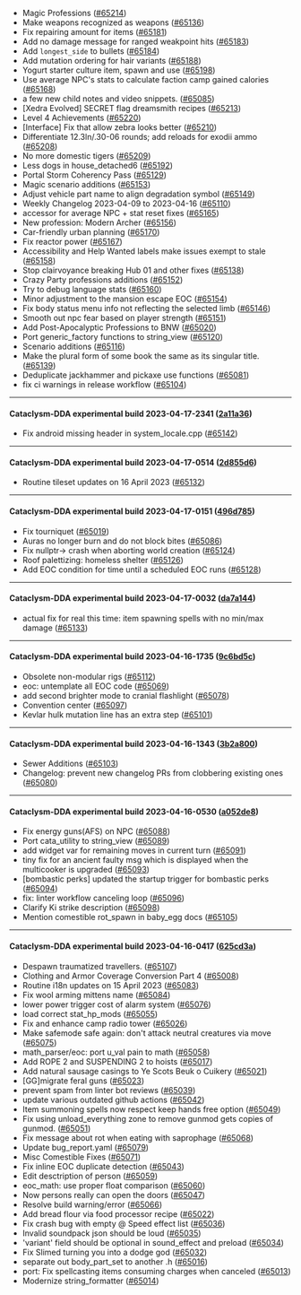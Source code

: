 * Magic Professions ([#65214](https://github.com/CleverRaven/Cataclysm-DDA/pull/65214))
* Make weapons recognized as weapons ([#65136](https://github.com/CleverRaven/Cataclysm-DDA/pull/65136))
* Fix repairing amount for items ([#65181](https://github.com/CleverRaven/Cataclysm-DDA/pull/65181))
* Add no damage message for ranged weakpoint hits ([#65183](https://github.com/CleverRaven/Cataclysm-DDA/pull/65183))
* Add `longest_side` to bullets ([#65184](https://github.com/CleverRaven/Cataclysm-DDA/pull/65184))
* Add mutation ordering for hair variants ([#65188](https://github.com/CleverRaven/Cataclysm-DDA/pull/65188))
* Yogurt starter culture item, spawn and use ([#65198](https://github.com/CleverRaven/Cataclysm-DDA/pull/65198))
* Use average NPC's stats to calculate faction camp gained calories ([#65168](https://github.com/CleverRaven/Cataclysm-DDA/pull/65168))
* a few new child notes and video snippets. ([#65085](https://github.com/CleverRaven/Cataclysm-DDA/pull/65085))
* [Xedra Evolved] SECRET flag dreamsmith recipes ([#65213](https://github.com/CleverRaven/Cataclysm-DDA/pull/65213))
* Level 4 Achievements ([#65220](https://github.com/CleverRaven/Cataclysm-DDA/pull/65220))
* [Interface] Fix that allow zebra looks better ([#65210](https://github.com/CleverRaven/Cataclysm-DDA/pull/65210))
* Differentiate 12.3ln/.30-06 rounds; add reloads for exodii ammo ([#65208](https://github.com/CleverRaven/Cataclysm-DDA/pull/65208))
* No more domestic tigers ([#65209](https://github.com/CleverRaven/Cataclysm-DDA/pull/65209))
* Less dogs in house_detached6 ([#65192](https://github.com/CleverRaven/Cataclysm-DDA/pull/65192))
* Portal Storm Coherency Pass ([#65129](https://github.com/CleverRaven/Cataclysm-DDA/pull/65129))
* Magic scenario additions ([#65153](https://github.com/CleverRaven/Cataclysm-DDA/pull/65153))
* Adjust vehicle part name to align degradation symbol ([#65149](https://github.com/CleverRaven/Cataclysm-DDA/pull/65149))
* Weekly Changelog 2023-04-09 to 2023-04-16 ([#65110](https://github.com/CleverRaven/Cataclysm-DDA/pull/65110))
* accessor for average NPC + stat reset fixes ([#65165](https://github.com/CleverRaven/Cataclysm-DDA/pull/65165))
* New profession: Modern Archer ([#65156](https://github.com/CleverRaven/Cataclysm-DDA/pull/65156))
* Car-friendly urban planning ([#65170](https://github.com/CleverRaven/Cataclysm-DDA/pull/65170))
* Fix reactor power ([#65167](https://github.com/CleverRaven/Cataclysm-DDA/pull/65167))
* Accessibility and Help Wanted labels make issues exempt to stale ([#65158](https://github.com/CleverRaven/Cataclysm-DDA/pull/65158))
* Stop clairvoyance breaking Hub 01 and other fixes ([#65138](https://github.com/CleverRaven/Cataclysm-DDA/pull/65138))
* Crazy Party professions additions ([#65152](https://github.com/CleverRaven/Cataclysm-DDA/pull/65152))
* Try to debug language stats ([#65160](https://github.com/CleverRaven/Cataclysm-DDA/pull/65160))
* Minor adjustment to the mansion escape EOC ([#65154](https://github.com/CleverRaven/Cataclysm-DDA/pull/65154))
* Fix body status menu info not reflecting the selected limb ([#65146](https://github.com/CleverRaven/Cataclysm-DDA/pull/65146))
* Smooth out npc fear based on player strength ([#65151](https://github.com/CleverRaven/Cataclysm-DDA/pull/65151))
* Add Post-Apocalyptic Professions to BNW ([#65020](https://github.com/CleverRaven/Cataclysm-DDA/pull/65020))
* Port generic_factory functions to string_view ([#65120](https://github.com/CleverRaven/Cataclysm-DDA/pull/65120))
* Scenario additions ([#65116](https://github.com/CleverRaven/Cataclysm-DDA/pull/65116))
* Make the plural form of some book the same as its singular title. ([#65139](https://github.com/CleverRaven/Cataclysm-DDA/pull/65139))
* Deduplicate jackhammer and pickaxe use functions ([#65081](https://github.com/CleverRaven/Cataclysm-DDA/pull/65081))
* fix ci warnings in release workflow ([#65104](https://github.com/CleverRaven/Cataclysm-DDA/pull/65104))

---

#### Cataclysm-DDA experimental build 2023-04-17-2341 ([2a11a36](https://github.com/CleverRaven/Cataclysm-DDA/releases/tag/cdda-experimental-2023-04-17-2341))

* Fix android missing header in system_locale.cpp ([#65142](https://github.com/CleverRaven/Cataclysm-DDA/pull/65142))

---

#### Cataclysm-DDA experimental build 2023-04-17-0514 ([2d855d6](https://github.com/CleverRaven/Cataclysm-DDA/releases/tag/cdda-experimental-2023-04-17-0514))

* Routine tileset updates on 16 April 2023 ([#65132](https://github.com/CleverRaven/Cataclysm-DDA/pull/65132))

---

#### Cataclysm-DDA experimental build 2023-04-17-0151 ([496d785](https://github.com/CleverRaven/Cataclysm-DDA/releases/tag/cdda-experimental-2023-04-17-0151))

* Fix tourniquet ([#65019](https://github.com/CleverRaven/Cataclysm-DDA/pull/65019))
* Auras no longer burn and do not block bites ([#65086](https://github.com/CleverRaven/Cataclysm-DDA/pull/65086))
* Fix nullptr-> crash when aborting world creation ([#65124](https://github.com/CleverRaven/Cataclysm-DDA/pull/65124))
* Roof palettizing: homeless shelter ([#65126](https://github.com/CleverRaven/Cataclysm-DDA/pull/65126))
* Add EOC condition for time until a scheduled EOC runs ([#65128](https://github.com/CleverRaven/Cataclysm-DDA/pull/65128))

---

#### Cataclysm-DDA experimental build 2023-04-17-0032 ([da7a144](https://github.com/CleverRaven/Cataclysm-DDA/releases/tag/cdda-experimental-2023-04-17-0032))

* actual fix for real this time: item spawning spells with no min/max damage ([#65133](https://github.com/CleverRaven/Cataclysm-DDA/pull/65133))

---

#### Cataclysm-DDA experimental build 2023-04-16-1735 ([9c6bd5c](https://github.com/CleverRaven/Cataclysm-DDA/releases/tag/cdda-experimental-2023-04-16-1735))

* Obsolete non-modular rigs ([#65112](https://github.com/CleverRaven/Cataclysm-DDA/pull/65112))
* eoc: untemplate all EOC code ([#65069](https://github.com/CleverRaven/Cataclysm-DDA/pull/65069))
* add second brighter mode to cranial flashlight ([#65078](https://github.com/CleverRaven/Cataclysm-DDA/pull/65078))
* Convention center ([#65097](https://github.com/CleverRaven/Cataclysm-DDA/pull/65097))
* Kevlar hulk mutation line has an extra step ([#65101](https://github.com/CleverRaven/Cataclysm-DDA/pull/65101))

---

#### Cataclysm-DDA experimental build 2023-04-16-1343 ([3b2a800](https://github.com/CleverRaven/Cataclysm-DDA/releases/tag/cdda-experimental-2023-04-16-1343))

* Sewer Additions ([#65103](https://github.com/CleverRaven/Cataclysm-DDA/pull/65103))
* Changelog: prevent new changelog PRs from clobbering existing ones ([#65080](https://github.com/CleverRaven/Cataclysm-DDA/pull/65080))

---

#### Cataclysm-DDA experimental build 2023-04-16-0530 ([a052de8](https://github.com/CleverRaven/Cataclysm-DDA/releases/tag/cdda-experimental-2023-04-16-0530))

* Fix energy guns(AFS) on NPC ([#65088](https://github.com/CleverRaven/Cataclysm-DDA/pull/65088))
* Port cata_utility to string_view ([#65089](https://github.com/CleverRaven/Cataclysm-DDA/pull/65089))
* add widget var for remaining moves in current turn ([#65091](https://github.com/CleverRaven/Cataclysm-DDA/pull/65091))
* tiny fix for an ancient faulty msg which is displayed when the multicooker is upgraded ([#65093](https://github.com/CleverRaven/Cataclysm-DDA/pull/65093))
* [bombastic perks] updated the startup trigger for bombastic perks ([#65094](https://github.com/CleverRaven/Cataclysm-DDA/pull/65094))
* fix: linter workflow canceling loop ([#65096](https://github.com/CleverRaven/Cataclysm-DDA/pull/65096))
* Clarify Ki strike description ([#65098](https://github.com/CleverRaven/Cataclysm-DDA/pull/65098))
* Mention comestible rot_spawn in baby_egg docs ([#65105](https://github.com/CleverRaven/Cataclysm-DDA/pull/65105))

---

#### Cataclysm-DDA experimental build 2023-04-16-0417 ([625cd3a](https://github.com/CleverRaven/Cataclysm-DDA/releases/tag/cdda-experimental-2023-04-16-0417))

* Despawn traumatized travellers. ([#65107](https://github.com/CleverRaven/Cataclysm-DDA/pull/65107))
* Clothing and Armor Coverage Conversion Part 4 ([#65008](https://github.com/CleverRaven/Cataclysm-DDA/pull/65008))
* Routine i18n updates on 15 April 2023 ([#65083](https://github.com/CleverRaven/Cataclysm-DDA/pull/65083))
* Fix wool arming mittens name ([#65084](https://github.com/CleverRaven/Cataclysm-DDA/pull/65084))
* lower power trigger cost of alarm system ([#65076](https://github.com/CleverRaven/Cataclysm-DDA/pull/65076))
* load correct stat_hp_mods ([#65055](https://github.com/CleverRaven/Cataclysm-DDA/pull/65055))
* Fix and enhance camp radio tower ([#65026](https://github.com/CleverRaven/Cataclysm-DDA/pull/65026))
* Make safemode safe again: don't attack neutral creatures via move ([#65075](https://github.com/CleverRaven/Cataclysm-DDA/pull/65075))
* math_parser/eoc: port u_val pain to math ([#65058](https://github.com/CleverRaven/Cataclysm-DDA/pull/65058))
* Add ROPE 2 and SUSPENDING 2 to hoists ([#65017](https://github.com/CleverRaven/Cataclysm-DDA/pull/65017))
* Add natural sausage casings to Ye Scots Beuk o Cuikery ([#65021](https://github.com/CleverRaven/Cataclysm-DDA/pull/65021))
* [GG]migrate feral guns ([#65023](https://github.com/CleverRaven/Cataclysm-DDA/pull/65023))
* prevent spam from linter bot reviews ([#65039](https://github.com/CleverRaven/Cataclysm-DDA/pull/65039))
* update various outdated github actions ([#65042](https://github.com/CleverRaven/Cataclysm-DDA/pull/65042))
* Item summoning spells now respect keep hands free option ([#65049](https://github.com/CleverRaven/Cataclysm-DDA/pull/65049))
* Fix using unload_everything zone to remove gunmod gets copies of gunmod. ([#65051](https://github.com/CleverRaven/Cataclysm-DDA/pull/65051))
* Fix message about rot when eating with saprophage  ([#65068](https://github.com/CleverRaven/Cataclysm-DDA/pull/65068))
* Update bug_report.yaml ([#65079](https://github.com/CleverRaven/Cataclysm-DDA/pull/65079))
* Misc Comestible Fixes ([#65071](https://github.com/CleverRaven/Cataclysm-DDA/pull/65071))
* Fix inline EOC duplicate detection ([#65043](https://github.com/CleverRaven/Cataclysm-DDA/pull/65043))
* Edit desctription of person ([#65059](https://github.com/CleverRaven/Cataclysm-DDA/pull/65059))
* eoc_math: use proper float comparison ([#65060](https://github.com/CleverRaven/Cataclysm-DDA/pull/65060))
* Now persons really can open the doors ([#65047](https://github.com/CleverRaven/Cataclysm-DDA/pull/65047))
* Resolve build warning/error ([#65066](https://github.com/CleverRaven/Cataclysm-DDA/pull/65066))
* Add bread flour via food processor recipe ([#65022](https://github.com/CleverRaven/Cataclysm-DDA/pull/65022))
* Fix crash bug with empty @ Speed effect list ([#65036](https://github.com/CleverRaven/Cataclysm-DDA/pull/65036))
* Invalid soundpack json should be loud ([#65035](https://github.com/CleverRaven/Cataclysm-DDA/pull/65035))
* 'variant' field should be optional in sound_effect and preload ([#65034](https://github.com/CleverRaven/Cataclysm-DDA/pull/65034))
* Fix Slimed turning you into a dodge god ([#65032](https://github.com/CleverRaven/Cataclysm-DDA/pull/65032))
* separate out body_part_set to another .h ([#65016](https://github.com/CleverRaven/Cataclysm-DDA/pull/65016))
* port: Fix spellcasting items consuming charges when canceled ([#65013](https://github.com/CleverRaven/Cataclysm-DDA/pull/65013))
* Modernize string_formatter ([#65014](https://github.com/CleverRaven/Cataclysm-DDA/pull/65014))
